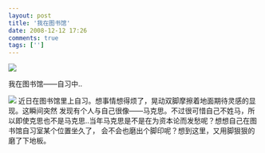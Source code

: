 ```yaml
---
layout: post
title: '我在图书馆'
date: 2008-12-12 17:26
comments: true
tags: ['']
---
```


![](http://imgcache.qq.com/ac/b.gif)

我在图书馆——自习中..

![](http://imgcache.qq.com/ac/b.gif) 近日在图书馆里上自习。想事情想得烦了，晃动双脚摩擦着地面期待灵感的显现。这瞬间突然
发现有个人与自己很像——马克思。不过很可惜自己不姓马，所以即使克思也不是马克思..当年马克思是不是在为资本论而发愁呢？想想自己在图书馆自习室某个位置坐久了，
会不会也磨出个脚印呢？想到这里，又用脚狠狠的磨了下地板。

